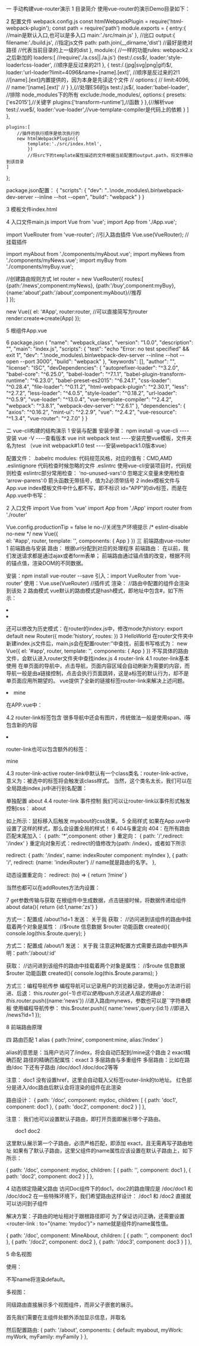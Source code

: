 一 手动构建vue-router演示
1 目录简介
使用vue-router的演示Demo目录如下：
 
2 配置文件 webpack.config.js 
const htmlWebpackPlugin = require('html-webpack-plugin');
const path = require('path')
module.exports = {
    entry:{ //main是默认入口,也可以是多入口
        main:'./src/main.js'
    },
    //出口
    output:{
        filename:'./build.js', //指定js文件
        path: path.join(__dirname,'dist')          //最好是绝对路径
        //代表当前目录的上一级的dist
    },
    module:{
        //一样的功能rules:   webpack2.x之后新加的
        loaders:[       //require('./a.css||./a.js')
            {test:/\.css$/,
             loader:'style-loader!css-loader',
             //顺序是反过来的2!1
            },
            {
             test:/\.(jpg|svg|png|gif)$/,
             loader:'url-loader?limit=4096&name=[name].[ext]',
             //顺序是反过来的2!1 
             //[name].[ext]内置提供的，因为本身是先读这个文件
             // options:{
             //    limit:4096,
             //    name:'[name].[ext]'
             // }
            },{//处理ES6的js
                test:/\.js$/,
                loader:'babel-loader',
                //排除 node_modules下的所有
                exclude:/node_modules/,
                options:{
                    presets:['es2015'],//关键字
                    plugins:['transform-runtime'],//函数
                }
            },{//解析vue
                test:/\.vue$/,
                loader:'vue-loader',//vue-template-compiler是代码上的依赖
            }
        ]
    },

    plugins:[
        //插件的执行顺序是依次执行的
        new htmlWebpackPlugin({
            template:'./src/index.html',
            })
            //将src下的template属性描述的文件根据当前配置的output.path，将文件移动到该目录
    ]
};

package.json配置：
{
  "scripts": {
    "dev": "..\\node_modules\\.bin\\webpack-dev-server --inline --hot --open",
    "build": "webpack"
  }
}

3 模板文件index.html
<body>
<div id="App"></div>
</body>

4 入口文件main.js
import Vue from 'vue';
import App from './App.vue';

import VueRouter from 'vue-router'; //引入路由插件
Vue.use(VueRouter);                 //挂载插件

import myAbout from './components/myAbout.vue';
import myNews from './components/myNews.vue';
import myBuy from './components/myBuy.vue';

//创建路由规则方式
let router = new VueRouter({
    routes:[   
        {path:'/news',component:myNews},
        {path:'/buy',component:myBuy},
        {name:'about',path:'/about',component:myAbout}//推荐    
]
});

new Vue({
    el: '#App',
    router:router,  //可以直接简写为router
    render:create=>create(App)
});

5 根组件App.vue
<template>
    <div>
        <h2>一个神奇的网站</h2>
        <!--最原始的做法-->
        <a href="#/news">新闻</a>
	<!--vue默认做法-->
        <router-link to="/buy">商城</router-link> 
        <!--推荐做法-->
	<router-link :to="{name:'about'}">关于我</router-link> 
        <router-view></router-view>
        <h4>联系我@weibo.com</h4>
    </div>
</template>

6 package.json
{
  "name": "webpack_class",
  "version": "1.0.0",
  "description": "",
  "main": "index.js",
  "scripts": {
    "test": "echo \"Error: no test specified\" && exit 1",
    "dev": ".\\node_modules\\.bin\\webpack-dev-server --inline --hot --open --port 3000",
    "build": "webpack"
  },
  "keywords": [],
  "author": "",
  "license": "ISC",
  "devDependencies": {
    "autoprefixer-loader": "^3.2.0",
    "babel-core": "^6.25.0",
    "babel-loader": "^7.1.1",
    "babel-plugin-transform-runtime": "^6.23.0",
    "babel-preset-es2015": "^6.24.1",
    "css-loader": "^0.28.4",
    "file-loader": "^0.11.2",
    "html-webpack-plugin": "^2.30.1",
    "less": "^2.7.2",
    "less-loader": "^4.0.5",
    "style-loader": "^0.18.2",
    "url-loader": "^0.5.9",
    "vue-loader": "^13.0.4",
    "vue-template-compiler": "^2.4.2",
    "webpack": "^3.8.1",
    "webpack-dev-server": "^2.6.1"
  },
  "dependencies": {
    "axios": "^0.16.2",
    "mint-ui": "^2.2.9",
    "vue": "^2.4.2",
    "vue-resource": "^1.3.4",
    "vue-router": "^2.7.0"
  }
}

二 vue-cli构建的结构演示
1 安装与配置
安装步骤：
    npm install -g vue-cli        ----安装
    vue -V                        ----查看版本
    vue init webpack test         ----安装完整vue模板，文件夹名为test
  （vue init webpack#1.0 test     ----安装webpack1.0版本vue）

配置文件：
.babelrc  			modules: 代码规范风格，对应的值有：CMD,AMD
.eslintignore			代码检查时候忽略的文件
.eslintrc				使用vue-cli安装项目时，代码规则检查
eslintrc部分常用检查：
‘no-unused-vars’:0   忽略定义变量未使用检查
‘arrow-parens’:0     箭头函数无带括号，值为2必须带括号
2 index模板文件与App.vue
index模板文件中什么都不写，即不标识 id="APP"的div标签，而是在App.vue中书写：
<template>
  <div id="app">
    <div><h1>vue开始了</h1></div>
    <router-view></router-view>
  </div>
</template>

2 入口文件
import Vue from 'vue'
import App from './App'
import router from './router'

Vue.config.productionTip = false le no-//关闭生产环境提示
/* eslint-disable no-new */
new Vue({    
  el: '#app',
  router,
  template: '<App/>',
  components: { App }
})
三 前端路由vue-router
1 前端路由与安装
路由：		根据url分配到对应的处理程序
前端路由：	在以前，我们发送请求都是通过ajax或者form表单；
前端路由通过锚点值的改变，根据不同的锚点值，渲染DOM的不同数据。

安装：npm install vue-router --save
引入：import VueRouter from ‘vue-router’
使用：Vue.use(VueRouter)					//插件式
渲染：<router-view></router-view>			//路由中配置的组件会渲染到该处
2 路由模式
vue默认的路由模式是hash模式，即地址中包含#，如下所示：
	<li><a href=”#/admin”></a></li>
	<li><a href=”#/about”></a></li>

还可以修改为历史模式：在router的index.js中，修改mode为history:
	export default new Router({
			mode:’history’,
			routes:
	})
3 HelloWorld
在router文件夹中新建index.js文件后，main.js会在配置router:’’中查找，前面书写格式为：
 new Vue({
  el: '#app',
  router,
  template: '<App/>',
  components: { App }
})
不写具体的路由文件，会默认进入router文件夹中查找index.js
4 router-link
4.1 router-link基本使用
在单页面的导航中，点击导航，页面内容区域会自动刷新为需要的内容，而导航一般是由a链接控制，点击会执行页面跳转，这是a标签的默认行为，却不是单页面应用所期望的。
vue提供了全新的链接标签router-link来解决上述问题。
<li><router-link to="/mine" tag=’div’>mine</router-link></li>

在APP.vue中：

<template>
  <div id="app">
    <h1>欢迎来到vue</h1>
    <div class="nav-box">
      <ul class="nav">
<!-- 基本绑定形式 -->
        <router-link to="/index">index</router-link>
<!-- 动态绑定形式 -->
        <li><router-link :to="{path:'/document'}">document</router-link></li> 
<!-- 动态绑定形式-使用名称 推荐使用-->
        <li><router-link :to="{name:'doc'}">document</router-link></li>
<!-- 对象绑定形式 -->
<li><router-link :to="aboutBind">about</router-link></li>                      
</ul>
    </div>
    <router-view></router-view>
  </div>
</template>

<script>
  export default {
    name: 'app',
    data () {
      return {
        aboutBind: '/about'
      }
    }
  }
</script>

4.2 router-link标签包含
很多导航中还会有图片，传统做法一般是使用span、i等包含新的内容
<li>
<i><img></i>
<span><a></a></span>
</li>

router-link也可以包含额外的标签：

<router-link to="/mine" tag="li">
  <i></i>
  <span>mine</span>
</router-link>

4.3 router-link-active
router-link中默认有一个class类名：router-link-active，
意义为：被选中的标签将会触发该class样式。
当然，这个类名太长，我们可以在全局路由index.js中进行别名配置：
 

单独配置
<router-link :to="aboutBind" active-class="myAbout">about</router-link>
4.4 router-link 事件控制
  我们可以让router-link以事件形式触发控制css：
<router-link :to="aboutBind" active-class="myabout" event="mouseover">about</router-link>


如上所示：鼠标移入后触发 myabout的css效果。
5 全局样式
<router-view class=’myclass’></router-view>
如果在App.uve中设置了这样的样式，那么会设置全局的样式！
6 404与重定向
404：在所有路由匹配末尾加入：
{ path: '*',component: other }
重定向：
{ path: '/',redirect: '/index' }
重定向对象形式：redirect的值修改为{path: /index}，或者如下所示

redirect: 
{
  path: '/index',
name: indexRouter
  component: myIndex
},
{
  path: '/',
  redirect: {name: 'indexRouter’}   // name就是路由的名字。
},

动态设置重定向：
redirect: (to) => {
  return ‘/mine’
}



当然也都可以在addRoutes方法内设置：
 
7 get参数传输与获取
在根组件中生成数据，点击链接时候，将数据传递给组件about
data(){
    return {id:1,name:'zs'}
}

方式一：配置成 /about?id=1
发送：
<router-link :to="{name:'about',query:{id:id}}">关于我</router-link>
获取：
//访问进到该组件的路由中挂载着两个对象是属性：
//$route 信息数据    $router 功能函数
created(){
    console.log(this.$route.query);
}

方式二：配置成 /about/1
发送：
<router-link :to="{name:'about',params:{id:id}}">关于我</router-link>
注意这种配置方式需要去路由中额外声明：path:'/about/:id'

获取：
//访问进到该组件的路由中挂载着两个对象是属性：
//$route 信息数据    $router 功能函数
created(){
    console.log(this.$route.params);
}

方式三：编程导航传参
编程导航可以记录用户的浏览器记录，使用go方法进行前进、后退：
this.$router.go(-1) 
也可以使用push方法进入指定的路由：
this.$router.push({name:'news'})	//进入路由mynews，参数也可以是``字符串模板
使用编程导航传参：
this.$router.push({
name:'news',query:{id:1}		//即进入 /news?id=1
});

8 前端路由原理
 
四 路由匹配
1 alias
{
path:’/mine’,
component:mine,
alias:’/index’
}


alias的意思是：当用户访问了/index，将会自动匹配到/mine这个路由
2 exact精确匹配
路径的精确匹配属性：exact
<router-link to=’/’ exact tag=’li’></router-lin>
3 多层路由与多重组件
多层路由：比如在路由/doc 下还有子路由 /doc/doc1  /doc/doc2等等

<template>
  <div>
    Docs
    <hr>
    <ul class="nav">
      <router-link to="/doc/doc1" tag="li">
        <a>doc1</a>
      </router-link>
      <router-link to="/doc/doc2" tag="li">
        <a>doc2</a>
      </router-link>
      <router-view></router-view>
    </ul>
  </div>
</template>

注意：
<a>doc1</a> 没有设置href，这里会自动载入父标签router-link的to地址。
红色部分是进入/doc路由后默认会将渲染的组件在此渲染

路由设计：
{
  path: '/doc',
  component: mydoc,
  children: [
    {
      path: 'doc1',
      component: doc1
    },
    {
      path: 'doc2',
      component: doc2
    }
  ]
},

注意：
我们也可以设置默认子路由，即打开页面即展示哪个子路由。

<ul class="nav">
  <router-link to="/doc" exact tag="li">
    <a>doc1</a>
  </router-link>
  <router-link to="/doc/doc2" tag="li">
    <a>doc2</a>
  </router-link>
  <router-view></router-view>
</ul>

这里默认展示第一个子路由，必须严格匹配，即添加 exact，且无需再写子路由地址
如果有了默认子路由，这里父组件的name属性应该设置在默认子路由上，如下所示：

{
  path: '/doc',
  component: mydoc,
  children: [
    {
      path: '',
      component: doc1
    },
    {
      path: 'doc2',
      component: doc2
    }
  ]
},

4 动态绑定隐藏父路由
访问Doc组件下的doc1，doc2的路由理应是
/doc/doc1 和 /doc/doc2
在一些特殊环境下，我们希望路由这样设计：
/doc1   和 /doc2
直接就可以访问到子组件

解决方案：子路由的地址相对于跟根路径即可
为了保证访问正确，还需要设置 <router-link : to=”{name: ‘mydoc’}”></router-link >
name就是组件的name属性值。

{
  path: '/doc',
  component: MineAbout,
  children: [
    {
      path: '',
      component: doc1
    },
    {
      path: '/doc2',
      component: doc2
    },
    {
      path: '/doc3',
      component: doc3
    }
  ]
},


5 命名视图
 

使用：
 
不写name将渲染default。


多视图：
 

同级路由直接展示多个视图组件，而非父子嵌套的展示。

首先我们需要在主组件处额外添加显示信息，并取名
<template>
  <div id="app">
    <h1>欢迎来到vue</h1>
    <div class="nav-box">
      <ul class="nav">
        <li><router-link to="/index">index</router-link></li>
        <li><router-link :to="{path:'/doc'}">document</router-link></li>
        <li><router-link :to="aboutBind">about</router-link></li>
      </ul>
    </div>
    <router-view></router-view>
    <router-view name="myWork"></router-view>
    <router-view name="myFamily"></router-view>
  </div>
</template>


然后配置路由:
{
  path: '/about',
  components: {
    default: myabout,
    myWork: myWork,
    myFamily: myFamily
  }
},

